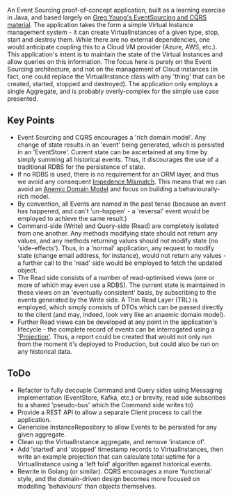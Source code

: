 An Event Sourcing proof-of-concept application, built as a learning exercise in Java, and based largely on [Greg Young's 
EventSourcing and CQRS material](http://codebetter.com/gregyoung/2010/02/20/why-use-event-sourcing/). The application takes the form a simple Virtual Instance management system - it can create VirtualInstances of a given type, stop, start and destroy them. While there are no external dependencies, one would anticipate coupling this to a Cloud VM provider (Azure, AWS, etc.). This application's intent is to maintain the state of the Virtual Instances and allow queries on this information. The focus here is purely on the Event Sourcing architecture, and not on the management of Cloud instances (in fact, one could replace the VirtualInstance class with any 'thing' that can be created, started, stopped and destroyed). The application only employs a single Aggregate, and is probably overly-complex for the simple use case presented.

Key Points
----------

* Event Sourcing and CQRS encourages a 'rich domain model'. Any change of state results in an 'event' being generated,
which is persisted in an 'EventStore'. Current state can be ascertained at any time by simply summing all historical 
events. Thus, it discourages the use of a traditional RDBS for the persistence of state.
* If no RDBS is used, there is no requirement for an ORM layer, and thus we avoid any consequent [Impedence Mismatch](http://www.agiledata.org/essays/impedanceMismatch.html).
This means that we can avoid an [Anemic Domain Model](http://www.martinfowler.com/bliki/AnemicDomainModel.html) and 
focus on building a behaviourally-rich model.
* By convention, all Events are named in the past tense (because an event has happened, and can't 'un-happen' - a 
'reversal' event would be employed to achieve the same result.)
* Command-side (Write) and Query-side (Read) are completely isolated from one another. Any methods modifying state 
should not return any values, and any methods returning values should not modify state (no 'side-effects'). Thus, in a
'normal' application, any request to modify state (change email address, for instance), would not return any values - 
a further call to the 'read' side would be employed to fetch the updated object.
* The Read side consists of a number of read-optimised views (one or more of which may even use a RDBS). The current
state is maintained in these views on an 'eventually consistent' basis, by subscribing to the events generated by
the Write side. A Thin Read Layer (TRL) is employed, which simply consists of DTOs which can be passed directly to the
client (and may, indeed, look very like an anaemic domain model).
* Further Read views can be developed at any point in the application's lifecycle - the complete record of events can be
interrogated using a ['Projection'](http://codebetter.com/gregyoung/2013/02/13/projections-1-the-theory/). Thus, a 
report could be created that would not only run from the moment it's deployed to Production, but could also be run on
any historical data.

ToDo
----

* Refactor to fully decouple Command and Query sides using Messaging implementation (EventStore, Kafka, etc.) or brevity, read side subscribes to a shared 'pseudo-bus' which the Command side writes to)
* Provide a REST API to allow a separate Client process to call the application.
* Genericise InstanceRepository to allow Events to be persisted for any given aggregate.
* Clean up the VirtualInstance aggregate, and remove 'instance of'.
* Add 'started' and 'stopped' timestamp records to VirtualInstances, then write an example projection that can calculate total uptime for a VirtualInstance using a 'left fold' algorithm against historical events.
* Rewrite in Golang (or similar). CQRS encourages a more 'functional' style, and the domain-driven design becomes more focused on modelling 'behaviours' than objects themselves.
